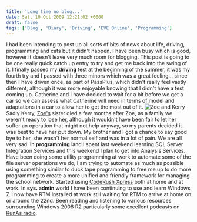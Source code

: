 ```yaml
---
title: 'Long time no blog...'
date: Sat, 10 Oct 2009 12:21:02 +0000
draft: false
tags: ['Blog', 'Diary', 'Driving', 'EVE Online', 'Programming']
---
```


I had been intending to post up all sorts of bits of news about life, driving, programming and cats but it didn't happen. I have been busy which is good, however it doesn't leave very much room for blogging. This post is going to be one really quick catch up entry to try and get me back into the swing of it. I finally passed my **driving** test at the beginning of the summer, it was my fourth try and I passed with three minors which was a great feeling... since then I have driven once, as part of PassPlus, which didn't really feel vastly different, although it was more enjoyable knowing that I didn't have a test coming up. Catherine and I have decided to wait for a bit before we get a car so we can assess what Catherine will need in terms of model and adaptations in a car to allow her to get the most out of it. ![Zoe and Kerry](/uploads/2009/10/0014.png "Zoe and Kerry")Sadly Kerry, [Zoe's](/archives/2009/04/17/zoe/) sister died a few months after Zoe, as a family we weren't ready to lose her, although it wouldn't have been fair to let her suffer an operation that might not help anyway, so my parents decided it was best to have her put down. My brother and I got a chance to say good bye to her, she wasn't her normal self and was in a lot of pain. We are all very sad. In **programming** land I spent last weekend learning SQL Server Integration Services and this weekend I plan to get into Analysis Services. Have been doing some utility programming at work to automate some of the file server operations we do, I am trying to automate as much as possible using something similar to duck tape programming to free me up to do more programming to create a more unified and friendly framework for managing the school network. Started using [CodeRush Xpress](http://msdn.microsoft.com/en-us/vcsharp/dd218053.aspx) both at home and at work. In **sys. admin** world I have been continuing to use and learn Windows 7, I now have RTM installed at work still waiting for RTM to arrive at home on or around the 22nd. Been reading and listening to various resources surrounding Windows 2008 R2 particularly some excellent podcasts on [RunAs radio](http://www.runasradio.com/).